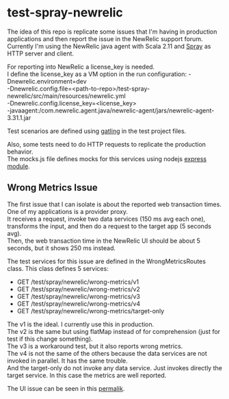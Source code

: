 # test-spray-newrelic

The idea of this repo is replicate some issues that I'm having in production applications and then report the issue in the NewRelic support forum.  
Currently I'm using the NewRelic java agent with Scala 2.11 and [Spray](http://spray.io/) as HTTP server and client.

For reporting into NewRelic a license_key is needed.  
I define the license_key as a VM option in the run configuration:
    -Dnewrelic.environment=dev  
    -Dnewrelic.config.file=&lt;path-to-repo&gt;/test-spray-newrelic/src/main/resources/newrelic.yml  
    -Dnewrelic.config.license_key=&lt;license_key&gt;  
    -javaagent:<path-to-ivy-cache>/com.newrelic.agent.java/newrelic-agent/jars/newrelic-agent-3.31.1.jar  

Test scenarios are defined using [gatling](http://gatling.io/) in the test project files.

Also, some tests need to do HTTP requests to replicate the production behavior.  
The mocks.js file defines mocks for this services using nodejs [express module](https://expressjs.com/).


## Wrong Metrics Issue
The first issue that I can isolate is about the reported web transaction times.  
One of my applications is a provider proxy.  
It receives a request, invoke two data services (150 ms avg each one), transforms the input, and then do a request to the target app (5 seconds avg).  
Then, the web transaction time in the NewRelic UI should be about 5 seconds, but it shows 250 ms instead.

The test services for this issue are defined in the WrongMetricsRoutes class. This class defines 5 services:
* GET /test/spray/newrelic/wrong-metrics/v1
* GET /test/spray/newrelic/wrong-metrics/v2
* GET /test/spray/newrelic/wrong-metrics/v3
* GET /test/spray/newrelic/wrong-metrics/v4
* GET /test/spray/newrelic/wrong-metrics/target-only

The v1 is the ideal. I currently use this in production.  
The v2 is the same but using flatMap instead of for comprehension (just for test if this change something).  
The v3 is a workaround test, but it also reports wrong metrics.  
The v4 is not the same of the others because the data services are not invoked in parallel. It has the same trouble.  
And the target-only do not invoke any data service. Just invokes directly the target service. In this case the metrics are well reported.

The UI issue can be seen in this [permalik](https://rpm.newrelic.com/accounts/1408561/applications/22459112?tw%5Bend%5D=1472394530&tw%5Bstart%5D=1472391831).

